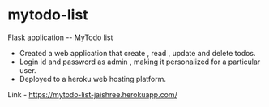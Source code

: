 # mytodo-list
Flask application -- MyTodo list                                                                                                                 
- Created a web application that create , read , update and delete todos. 
- Login id and password as admin , making it personalized for a particular user.
- Deployed to a heroku web hosting platform.

Link - https://mytodo-list-jaishree.herokuapp.com/ 


